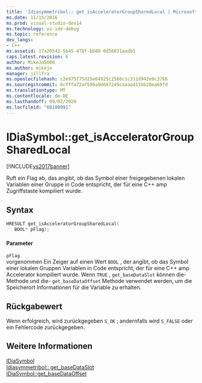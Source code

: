 ```yaml
---
title: 'Idiasymmetribol:: get_isAcceleratorGroupSharedLocal | Microsoft-Dokumentation'
ms.date: 11/15/2016
ms.prod: visual-studio-dev14
ms.technology: vs-ide-debug
ms.topic: reference
dev_langs:
- C++
ms.assetid: 17a20542-5b45-478f-bb80-0d56031aadb5
caps.latest.revision: 6
author: MikeJo5000
ms.author: mikejo
manager: jillfra
ms.openlocfilehash: c2e975f75d25e64925c2566c1c311d942e9c3766
ms.sourcegitcommit: 6cfffa72af599a9d667249caaaa411bb28ea69fd
ms.translationtype: MT
ms.contentlocale: de-DE
ms.lasthandoff: 09/02/2020
ms.locfileid: "68180991"
---
```

# <a name="idiasymbolget_isacceleratorgroupsharedlocal"></a>IDiaSymbol::get_isAcceleratorGroupSharedLocal
[!INCLUDE[vs2017banner](../../includes/vs2017banner.md)]

Ruft ein Flag ab, das angibt, ob das Symbol einer freigegebenen lokalen Variablen einer Gruppe in Code entspricht, der für eine C++ amp Zugriffstaste kompiliert wurde.  
  
## <a name="syntax"></a>Syntax  
  
```cpp  
HRESULT get_isAcceleratorGroupSharedLocal(   
   BOOL* pFlag);  
```  
  
#### <a name="parameters"></a>Parameter  
 `pFlag`  
 vorgenommen Ein Zeiger auf einen Wert `BOOL` , der angibt, ob das Symbol einer lokalen Gruppen Variablen in Code entspricht, der für eine C++ amp Accelerator kompiliert wurde. Wenn `TRUE` , `get_baseDataSlot` können die-Methode und die- `get_baseDataOffset` Methode verwendet werden, um die Speicherort Informationen für die Variable zu erhalten.  
  
## <a name="return-value"></a>Rückgabewert  
 Wenn erfolgreich, wird zurückgegeben `S_OK` ; andernfalls wird `S_FALSE` oder ein Fehlercode zurückgegeben.  
  
## <a name="see-also"></a>Weitere Informationen  
 [IDiaSymbol](../../debugger/debug-interface-access/idiasymbol.md)   
 [Idiasymmetribol:: get_baseDataSlot](../../debugger/debug-interface-access/idiasymbol-get-basedataslot.md)   
 [IDiaSymbol::get_baseDataOffset](../../debugger/debug-interface-access/idiasymbol-get-basedataoffset.md)
